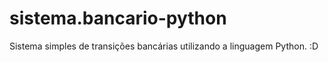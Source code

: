 # sistema.bancario-python

Sistema simples de transições bancárias utilizando a linguagem Python. :D
